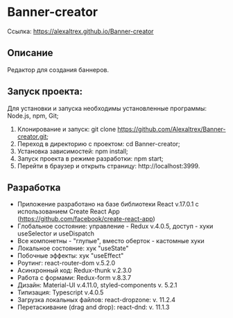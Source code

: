 # Banner-creator
Ссылка: https://alexaltrex.github.io/Banner-creator

## Описание
Редактор для создания баннеров.

## Запуск проекта:
Для установки и запуска необходимы установленные программы: Node.js, npm, Git;
1. Клонирование и запуск: git clone https://github.com/Alexaltrex/Banner-creator.git;
2. Переход в директорию с проектом: cd Banner-creator;
3. Установка зависимостей: npm install;
4. Запуск проекта в режиме разработки: npm start;
5. Перейти в браузер и открыть страницу: http://localhost:3999.

## Разработка
* Приложение разработано на базе библиотеки React v.17.0.1 с использованием Create React App (https://github.com/facebook/create-react-app)
* Глобальное состояние: управление - Redux v.4.0.5, доступ - хуки useSelector и useDispatch
* Все компонетны - "глупые", вместо оберток - кастомные хуки
* Локальное состояние: хук "useState"
* Побочные эффекты: хук "useEffect"
* Роутинг: react-router-dom v.5.2.0
* Асинхронный код: Redux-thunk v.2.3.0
* Работа с формами: Redux-form v.8.3.7
* Дизайн: Material-UI v.4.11.0, styled-components v. 5.2.1
* Типизация: Typescript v.4.0.5
* Загрузка локальных файлов: react-dropzone: v. 11.2.4
* Перетаскивание (drag and drop): react-dnd: v. 11.1.3
